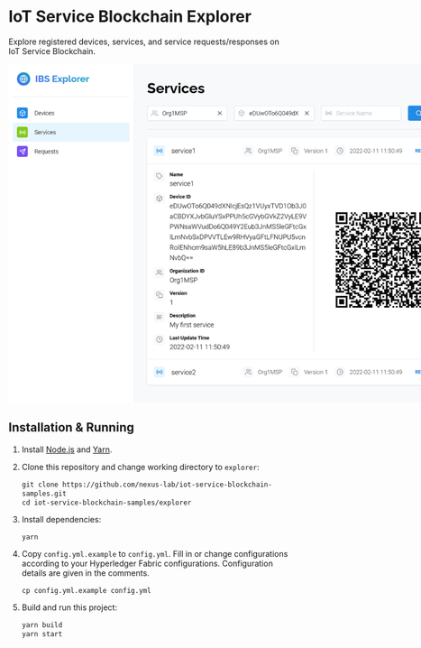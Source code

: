 # IoT Service Blockchain Explorer

Explore registered devices, services, and service requests/responses on IoT Service Blockchain.

<img src="./assets/screenshot.png" alt="Screenshot" style="max-width:800px" />

## Installation & Running

1. Install [Node.js](https://nodejs.org/) and [Yarn](https://classic.yarnpkg.com/).

1. Clone this repository and change working directory to `explorer`:

    ```shell
    git clone https://github.com/nexus-lab/iot-service-blockchain-samples.git
    cd iot-service-blockchain-samples/explorer
    ```

1. Install dependencies:

    ```shell
    yarn
    ```

1. Copy `config.yml.example` to `config.yml`.
    Fill in or change configurations according to your Hyperledger Fabric configurations.
    Configuration details are given in the comments.

    ```shell
    cp config.yml.example config.yml
    ```

1. Build and run this project:

    ```shell
    yarn build
    yarn start
    ```
